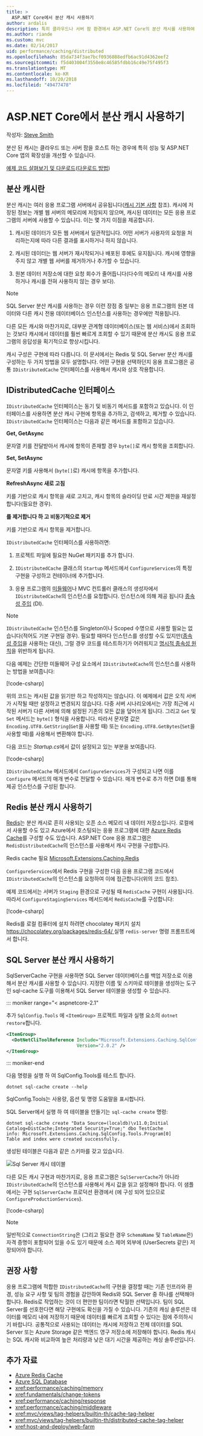 ```yaml
---
title: >
  ASP.NET Core에서 분산 캐시 사용하기
author: ardalis
description: 특히 클라우드나 서버 팜 환경에서 ASP.NET Core의 분산 캐시를 사용하여 응용 프로그램의 성능 및 확장성을 개선하는 방법을 알아봅니다.
ms.author: riande
ms.custom: mvc
ms.date: 02/14/2017
uid: performance/caching/distributed
ms.openlocfilehash: 85da734f3ae7bcf0936888edfb6ac91d4362eef2
ms.sourcegitcommit: f5d403004f3550e8c46585fdbb16c49e75f495f3
ms.translationtype: MT
ms.contentlocale: ko-KR
ms.lasthandoff: 10/20/2018
ms.locfileid: "49477478"
---
```

# <a name="work-with-a-distributed-cache-in-aspnet-core"></a>ASP.NET Core에서 분산 캐시 사용하기


작성자: [Steve Smith](https://ardalis.com/)

분산 된 캐시는 클라우드 또는 서버 팜을 호스트 하는 경우에 특히 성능 및 ASP.NET Core 앱의 확장성을 개선할 수 있습니다.

[예제 코드 살펴보기 및 다운로드](https://github.com/aspnet/Docs/tree/master/aspnetcore/performance/caching/distributed/sample)([다운로드 방법](xref:tutorials/index#how-to-download-a-sample))

## <a name="what-is-a-distributed-cache"></a>분산 캐시란

분산 캐시는 여러 응용 프로그램 서버에서 공유됩니다([캐시 기본 사항](memory.md#caching-basics) 참조). 캐시에 저장된 정보는 개별 웹 서버의 메모리에 저장되지 않으며, 캐시된 데이터는 모든 응용 프로그램의 서버에 사용할 수 있습니다. 이는 몇 가지 이점을 제공합니다.

1. 캐시된 데이터가 모든 웹 서버에서 일관적입니다. 어떤 서버가 사용자의 요청을 처리하는지에 따라 다른 결과를 표시하거나 하지 않습니다.

2. 캐시된 데이터는 웹 서버가 재시작되거나 배포된 후에도 유지됩니다. 캐시에 영향을 주지 않고 개별 웹 서버를 제거하거나 추가할 수 있습니다.

3. 원본 데이터 저장소에 대한 요청 회수가 줄어듭니다(다수의 메모리 내 캐시를 사용하거나 캐시를 전혀 사용하지 않는 경우 보다).

> [!NOTE]
> SQL Server 분산 캐시를 사용하는 경우 이런 장점 중 일부는 응용 프로그램의 원본 데이터와 다른 캐시 전용 데이터베이스 인스턴스를 사용하는 경우에만 적용됩니다.

다른 모든 캐시와 마찬가지로, 대부분 관계형 데이터베이스(또는 웹 서비스)에서 조회하는 것보다 캐시에서 데이터를 훨씬 빠르게 조회할 수 있기 때문에 분산 캐시도 응용 프로그램의 응답성을 획기적으로 향상시킵니다.

캐시 구성은 구현에 따라 다릅니다. 이 문서에서는 Redis 및 SQL Server 분산 캐시를 구성하는 두 가지 방법을 모두 설명합니다. 어떤 구현을 선택하던지 응용 프로그램은 공통 `IDistributedCache` 인터페이스를 사용해서 캐시와 상호 작용합니다.


## <a name="the-idistributedcache-interface"></a>IDistributedCache 인터페이스

`IDistributedCache` 인터페이스는 동기 및 비동기 메서드를 포함하고 있습니다. 이 인터페이스를 사용하면 분산 캐시 구현에 항목을 추가하고, 검색하고, 제거할 수 있습니다. `IDistributedCache` 인터페이스는 다음과 같은 메서드를 포함하고 있습니다.

**Get, GetAsync**

문자열 키를 전달받아서 캐시에 항목이 존재할 경우 `byte[]`로 캐시 항목을 조회합니다.

**Set, SetAsync**

문자열 키를 사용해서 (`byte[]`로) 캐시에 항목을 추가합니다.

**RefreshAsync 새로 고침**

키를 기반으로 캐시 항목을 새로 고치고, 캐시 항목의 슬라이딩 만료 시간 제한을 재설정합니다(필요한 경우).

**를 제거합니다 하 고 비동기적으로 제거**

키를 기반으로 캐시 항목을 제거합니다.

`IDistributedCache` 인터페이스를 사용하려면:

   1. 프로젝트 파일에 필요한 NuGet 패키지를 추가 합니다.

   2. `IDistributedCache` 클래스의 `Startup` 메서드에서 `ConfigureServices`의 특정 구현을 구성하고 컨테이너에 추가합니다.

   3. 응용 프로그램의 [미들웨어](xref:fundamentals/middleware/index)나 MVC 컨트롤러 클래스의 생성자에서 `IDistributedCache`의 인스턴스를 요청합니다. 인스턴스에 의해 제공 됩니다 [종속성 주입](../../fundamentals/dependency-injection.md) (DI).

> [!NOTE]
> `IDistributedCache` 인스턴스를 Singleton이나 Scoped 수명으로 사용할 필요는 없습니다(적어도 기본 구현일 경우). 필요할 때마다 인스턴스를 생성할 수도 있지만([종속성 주입](../../fundamentals/dependency-injection.md)을 사용하는 대신), 그럴 경우 코드를 테스트하기가 어려워지고 [명시적 종속성 원칙](http://deviq.com/explicit-dependencies-principle/)을 위반하게 됩니다.

다음 예제는 간단한 미들웨어 구성 요소에서 `IDistributedCache`의 인스턴스를 사용하는 방법을 보여줍니다:

[!code-csharp[](distributed/sample/src/DistCacheSample/StartTimeHeader.cs)]

위의 코드는 캐시된 값을 읽기만 하고 작성하지는 않습니다. 이 예제에서 값은 오직 서버가 시작될 때만 설정하고 변경되지 않습니다. 다중 서버 시나리오에서는 가장 최근에 시작된 서버가 다른 서버에 의해 설정된 기존의 모든 값을 덮어쓰게 됩니다. 그리고 `Get` 및 `Set` 메서드는 `byte[]` 형식을 사용합니다. 따라서 문자열 값은 `Encoding.UTF8.GetString`(`Get`을 사용할 때) 또는 `Encoding.UTF8.GetBytes`(`Set`을 사용할 때)를 사용해서 변환해야 합니다.

다음 코드는 *Startup.cs*에서 값이 설정되고 있는 부분을 보여줍니다.

[!code-csharp[](distributed/sample/src/DistCacheSample/Startup.cs?name=snippet1)]

`IDistributedCache` 메서드에서 `ConfigureServices`가 구성되고 나면 이를 `Configure` 메서드의 매개 변수로 전달할 수 있습니다. 매개 변수로 추가 하면 DI를 통해 제공 인스턴스를 구성된 합니다.

## <a name="using-a-redis-distributed-cache"></a>Redis 분산 캐시 사용하기

[Redis](https://redis.io/)는 분산 캐시로 흔히 사용되는 오픈 소스 메모리 내 데이터 저장소입니다. 로컬에서 사용할 수도 있고 Azure에서 호스팅되는 응용 프로그램에 대한 [Azure Redis Cache](https://azure.microsoft.com/services/cache/)를 구성할 수도 있습니다.  ASP.NET Core 응용 프로그램은 `RedisDistributedCache`의 인스턴스를 사용해서 캐시 구현을 구성합니다.

Redis cache 필요 [Microsoft.Extensions.Caching.Redis](https://www.nuget.org/packages/Microsoft.Extensions.Caching.Redis/)

`ConfigureServices`에서 Redis 구현을 구성한 다음 응용 프로그램 코드에서 `IDistributedCache`의 인스턴스를 요청하여 이에 접근합니다(위의 코드 참조).

예제 코드에서는 서버가 `Staging` 환경으로 구성될 때 `RedisCache` 구현이 사용됩니다. 따라서 `ConfigureStagingServices` 메서드에서 `RedisCache`를 구성합니다:

[!code-csharp[](distributed/sample/src/DistCacheSample/Startup.cs?name=snippet2)]

Redis를 로컬 컴퓨터에 설치 하려면 chocolatey 패키지 설치 [ https://chocolatey.org/packages/redis-64/ ](https://chocolatey.org/packages/redis-64/) 실행 `redis-server` 명령 프롬프트에서 합니다.

## <a name="using-a-sql-server-distributed-cache"></a>SQL Server 분산 캐시 사용하기


SqlServerCache 구현을 사용하면 SQL Server 데이터베이스를 백업 저장소로 이용해서 분산 캐시를 사용할 수 있습니다. 지정한 이름 및 스키마로 테이블을 생성하는 도구인 sql-cache 도구를 이용해서 SQL Server 테이블을 생성할 수 있습니다.


::: moniker range="< aspnetcore-2.1"

추가 `SqlConfig.Tools` 에 `<ItemGroup>` 프로젝트 파일과 실행 요소의 `dotnet restore`합니다.

```xml
<ItemGroup>
  <DotNetCliToolReference Include="Microsoft.Extensions.Caching.SqlConfig.Tools" 
                          Version="2.0.2" />
</ItemGroup>
```

::: moniker-end

다음 명령을 실행 하 여 SqlConfig.Tools를 테스트 합니다.

```console
dotnet sql-cache create --help
```

SqlConfig.Tools는 사용량, 옵션 및 명령 도움말을 표시합니다.

SQL Server에서 실행 하 여 테이블을 만들기는 `sql-cache create` 명령:

```console
dotnet sql-cache create "Data Source=(localdb)\v11.0;Initial Catalog=DistCache;Integrated Security=True;" dbo TestCache
info: Microsoft.Extensions.Caching.SqlConfig.Tools.Program[0]
Table and index were created successfully.
```

생성된 테이블은 다음과 같은 스키마를 갖고 있습니다.

![Sql Server 캐시 테이블](distributed/_static/SqlServerCacheTable.png)

다른 모든 캐시 구현과 마찬가지로, 응용 프로그램은 `SqlServerCache`가 아니라 `IDistributedCache`의 인스턴스를 사용해서 캐시 값을 읽고 설정해야 합니다. 이 샘플에서는 구현 `SqlServerCache` 프로덕션 환경에서 (에 구성 되어 있으므로 `ConfigureProductionServices`).

[!code-csharp[](distributed/sample/src/DistCacheSample/Startup.cs?name=snippet3)]

> [!NOTE]
> 일반적으로 `ConnectionString`은 (그리고 필요한 경우 `SchemaName` 및 `TableName`은) 자격 증명이 포함되어 있을 수도 있기 때문에 소스 제어 외부에 (UserSecrets 같은) 저장되어야 합니다.

## <a name="recommendations"></a>권장 사항

응용 프로그램에 적합한 `IDistributedCache`의 구현을 결정할 때는 기존 인프라와 환경, 성능 요구 사항 및 팀의 경험을 감안하여 Redis와 SQL Server 중 하나를 선택해야 합니다.  Redis로 작업하는 것이 더 편안한 팀이라면 탁월한 선택입니다. 팀이 SQL Server를 선호한다면 해당 구현에도 확신을 가질 수 있습니다. 기존의 캐싱 솔루션은 데이터를 메모리 내에 저장하기 때문에 데이터를 빠르게 조회할 수 있다는 점에 주의하시기 바랍니다. 공통적으로 사용되는 데이터는 캐시에 저장하고 전체 데이터를 SQL Server 또는 Azure Storage 같은 백엔드 영구 저장소에 저장해야 합니다. Redis 캐시는 SQL 캐시와 비교하여 높은 처리량과 낮은 대기 시간을 제공하는 캐싱 솔루션입니다.

## <a name="additional-resources"></a>추가 자료

* [Azure Redis Cache](https://azure.microsoft.com/documentation/services/redis-cache/)
* [Azure SQL Database](https://azure.microsoft.com/documentation/services/sql-database/)
* <xref:performance/caching/memory>
* <xref:fundamentals/change-tokens>
* <xref:performance/caching/response>
* <xref:performance/caching/middleware>
* <xref:mvc/views/tag-helpers/builtin-th/cache-tag-helper>
* <xref:mvc/views/tag-helpers/builtin-th/distributed-cache-tag-helper>
* <xref:host-and-deploy/web-farm>
